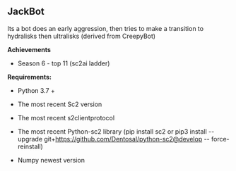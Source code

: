 ## JackBot ##

Its a bot does an early aggression, then tries to make a transition to hydralisks then ultralisks (derived from 
CreepyBot)

**Achievements** 

- Season 6 - top 11 (sc2ai ladder)

**Requirements:**

- Python 3.7 +

- The most recent Sc2 version

- The most recent s2clientprotocol

- The most recent Python-sc2 library (pip install sc2 or pip3 install --upgrade git+https://github.com/Dentosal/python-sc2@develop -- force-reinstall)

- Numpy newest version